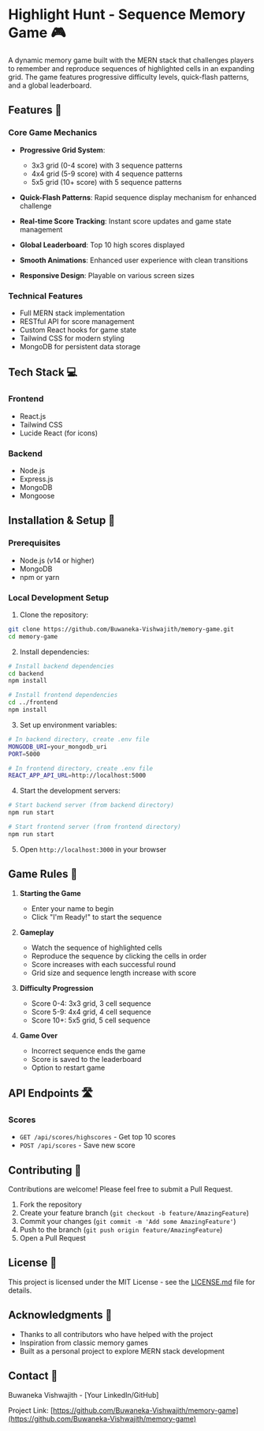 # Highlight Hunt - Sequence Memory Game 🎮

A dynamic memory game built with the MERN stack that challenges players to remember and reproduce sequences of highlighted cells in an expanding grid. The game features progressive difficulty levels, quick-flash patterns, and a global leaderboard.

## Features 🌟

### Core Game Mechanics
- **Progressive Grid System**: 
  - 3x3 grid (0-4 score) with 3 sequence patterns
  - 4x4 grid (5-9 score) with 4 sequence patterns
  - 5x5 grid (10+ score) with 5 sequence patterns

- **Quick-Flash Patterns**: Rapid sequence display mechanism for enhanced challenge
- **Real-time Score Tracking**: Instant score updates and game state management
- **Global Leaderboard**: Top 10 high scores displayed
- **Smooth Animations**: Enhanced user experience with clean transitions
- **Responsive Design**: Playable on various screen sizes

### Technical Features
- Full MERN stack implementation
- RESTful API for score management
- Custom React hooks for game state
- Tailwind CSS for modern styling
- MongoDB for persistent data storage

## Tech Stack 💻

### Frontend
- React.js
- Tailwind CSS
- Lucide React (for icons)

### Backend
- Node.js
- Express.js
- MongoDB
- Mongoose

## Installation & Setup 🚀

### Prerequisites
- Node.js (v14 or higher)
- MongoDB
- npm or yarn

### Local Development Setup

1. Clone the repository:
```bash
git clone https://github.com/Buwaneka-Vishwajith/memory-game.git
cd memory-game
```

2. Install dependencies:
```bash
# Install backend dependencies
cd backend
npm install

# Install frontend dependencies
cd ../frontend
npm install
```

3. Set up environment variables:
```bash
# In backend directory, create .env file
MONGODB_URI=your_mongodb_uri
PORT=5000

# In frontend directory, create .env file
REACT_APP_API_URL=http://localhost:5000
```

4. Start the development servers:
```bash
# Start backend server (from backend directory)
npm run start

# Start frontend server (from frontend directory)
npm run start
```

5. Open `http://localhost:3000` in your browser

## Game Rules 📖

1. **Starting the Game**
   - Enter your name to begin
   - Click "I'm Ready!" to start the sequence

2. **Gameplay**
   - Watch the sequence of highlighted cells
   - Reproduce the sequence by clicking the cells in order
   - Score increases with each successful round
   - Grid size and sequence length increase with score

3. **Difficulty Progression**
   - Score 0-4: 3x3 grid, 3 cell sequence
   - Score 5-9: 4x4 grid, 4 cell sequence
   - Score 10+: 5x5 grid, 5 cell sequence

4. **Game Over**
   - Incorrect sequence ends the game
   - Score is saved to the leaderboard
   - Option to restart game

## API Endpoints 🛣️

### Scores
- `GET /api/scores/highscores` - Get top 10 scores
- `POST /api/scores` - Save new score

## Contributing 🤝

Contributions are welcome! Please feel free to submit a Pull Request.

1. Fork the repository
2. Create your feature branch (`git checkout -b feature/AmazingFeature`)
3. Commit your changes (`git commit -m 'Add some AmazingFeature'`)
4. Push to the branch (`git push origin feature/AmazingFeature`)
5. Open a Pull Request

## License 📝

This project is licensed under the MIT License - see the [LICENSE.md](LICENSE.md) file for details.

## Acknowledgments 🙏

- Thanks to all contributors who have helped with the project
- Inspiration from classic memory games
- Built as a personal project to explore MERN stack development

## Contact 📧

Buwaneka Vishwajith - [Your LinkedIn/GitHub]

Project Link: [https://github.com/Buwaneka-Vishwajith/memory-game](https://github.com/Buwaneka-Vishwajith/memory-game)
